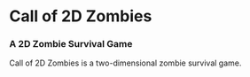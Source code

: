 # Call of 2D Zombies
### A 2D Zombie Survival Game

Call of 2D Zombies is a two-dimensional zombie survival game.
